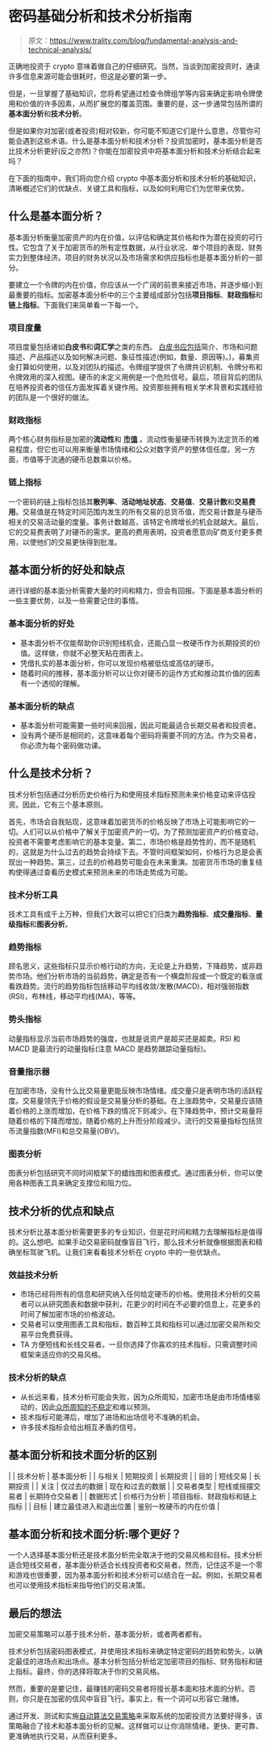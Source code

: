 # 密码基础分析和技术分析指南

> 原文：<https://www.trality.com/blog/fundamental-analysis-and-technical-analysis/>

正确地投资于 crypto 意味着做自己的仔细研究。当然，当谈到加密投资时，通读许多信息来源可能会很耗时，但这是必要的第一步。

但是，一旦掌握了基础知识，您将希望通过检查令牌组学等内容来确定影响令牌使用和价值的许多因素，从而扩展您的覆盖范围。重要的是，这一步通常包括所谓的**基本面分析**和**技术分析**。

但是如果你对加密(或者投资)相对较新，你可能不知道它们是什么意思，尽管你可能会遇到这些术语。什么是基本面分析和技术分析？投资加密时，基本面分析是否比技术分析更好(反之亦然)？你能在加密投资中将基本面分析和技术分析结合起来吗？

在下面的指南中，我们将向您介绍 crypto 中基本面分析和技术分析的基础知识，清晰概述它们的优缺点、关键工具和指标，以及如何利用它们为您带来优势。

## 什么是基本面分析？

基本面分析衡量加密资产的内在价值，以评估和确定其价格和作为潜在投资的可行性。它包含了关于加密货币的所有定性数据，从行业状况、单个项目的表现、财务实力到整体经济。项目的财务状况以及市场需求和供应指标也是基本面分析的一部分。

要建立一个令牌的内在价值，你应该从一个广阔的前景来接近市场，并逐步缩小到最重要的指标。加密基本面分析中的三个主要组成部分包括**项目指标**、**财政指标**和**链上指标**。下面我们来简单看一下每一个。

### 项目度量

项目度量包括诸如**白皮书**和**词汇学**之类的东西。 [白皮书应包括](https://cointelegraph.com/ico-101/what-is-a-white-paper-and-how-to-write-it%20)简介、市场和问题描述、产品描述以及如何解决问题、象征性描述(例如，数量、原因等)。)，募集资金打算如何使用，以及对团队的描述。令牌组学提供了令牌共识机制、令牌分布和令牌效用的深入视图。硬币的未定义用例是一个危险信号。最后，项目背后的团队在培养投资者的信任方面发挥着关键作用。投资那些拥有相关学术背景和实践经验的团队是一个很好的做法。

### 财政指标

两个核心财务指标是加密的**流动性**和 [**市值**](/blog/what-does-market-cap-mean-in-crypto) 。流动性衡量硬币转换为法定货币的难易程度，但它也可以用来衡量市场情绪和公众对数字资产的整体信任度。另一方面，市值等于流通的硬币总数乘以价格。

### 链上指标

一个密码的链上指标包括其**散列率**、**活动地址状态**、**交易值**、**交易计数**和**交易费用**。交易值是在特定时间范围内发生的所有交易的总货币值，而交易计数是与硬币相关的交易活动量的度量。事务计数越高，该特定令牌增长的机会就越大。最后，它的交易费表明了对硬币的需求。更高的费用表明，投资者愿意向矿商支付更多费用，以使他们的交易更快得到批准。

## 基本面分析的好处和缺点

进行详细的基本面分析需要大量的时间和精力，但会有回报。下面是基本面分析的一些主要优势，以及一些需要记住的事情。

### 基本面分析的好处

*   基本面分析不仅能帮助你识别短线机会，还能凸显一枚硬币作为长期投资的价值。这样做，你就不必整天粘在图表上。
*   凭借扎实的基本面分析，你可以发现价格被低估或高估的硬币。
*   随着时间的推移，基本面分析可以让你对硬币的运作方式和推动其价值的因素有一个透彻的理解。

### 基本面分析的缺点

*   基本面分析可能需要一些时间来回报，因此可能最适合长期交易者和投资者。
*   没有两个硬币是相同的，这意味着每个密码将需要不同的方法。作为交易者，你必须为每个密码做功课。

## 什么是技术分析？

技术分析包括通过分析历史价格行为和使用技术指标预测未来价格变动来评估投资。因此，它有三个基本原则。

首先，市场会自我贴现，这意味着加密货币的价格反映了市场上可能影响它的一切。人们可以从价格中了解关于加密资产的一切。为了预测加密资产的价格变动，投资者不需要考虑影响它的基本变量。第二，市场价格是趋势性的，而不是随机的，这就是为什么过去的趋势会持续下去。不管时间框架如何，价格行为总是会表现出一种趋势。第三，过去的价格趋势可能会在未来重演。加密货币市场的重复结构使得通过查看历史模式来预测未来的市场走势成为可能。

### 技术分析工具

技术工具有成千上万种，但我们大致可以把它们归类为**趋势指标**、**成交量指标**、**量级指标**和**图表分析**。

### 趋势指标

顾名思义，这些指标只显示价格行动的方向，无论是上升趋势，下降趋势，或非趋势市场。他们分析市场的当前趋势，确定是否有一个横盘阶段或一个既定的看涨或看跌趋势。流行的趋势指标包括移动平均线收敛/发散(MACD)，相对强弱指数(RSI)，布林线，移动平均线(MA)，等等。

### 势头指标

动量指标显示当前市场趋势的强度，也就是说资产是超买还是超卖。RSI 和 MACD 是最流行的动量指标(注意 MACD 是趋势跟踪动量指标)。

### 音量指示器

在加密市场，没有什么比交易量更能反映市场情绪。成交量只是表明市场的活跃程度。交易量领先于价格的假设是交易量分析的基础。在上涨趋势中，交易量应该随着价格的上涨而增加，在价格下跌的情况下则减少。在下降趋势中，预计交易量将随着价格的下降而增加，随着价格的上升而分阶段减少。流行的交易量指标包括货币流量指数(MFI)和总交易量(OBV)。

### 图表分析

图表分析包括研究不同时间框架下的蜡烛图和图表模式。通过图表分析，你可以使用各种图表工具来确定支撑位和阻力位。

## 技术分析的优点和缺点

技术分析比基本面分析需要更多的专业知识，但是花时间和精力去理解指标是值得的。这么想吧。如果手动交易密码就像盲目飞行，那么技术分析就像根据图表和精确坐标驾驶飞机。让我们来看看技术分析在 crypto 中的一些优缺点。

### 效益技术分析

*   市场已经将所有的信息和研究纳入任何给定硬币的价格。使用技术分析的交易者可以从研究图表和数据中获利，花更少的时间在不必要的信息上，花更多的时间了解加密市场的价格波动。
*   交易者可以使用图表工具和指标，数百种工具和指标可以通过加密交易所和交易平台免费获得。
*   TA 方便短线和长线交易者。一旦你选择了你喜欢的技术指标，只需调整时间框架来适应你的交易风格。

### 技术分析的缺点

*   从长远来看，技术分析可能会失败，因为众所周知，加密市场是由市场情绪驱动的，因此[众所周知的不稳定](/blog/staying-disciplined)和难以预测。
*   技术指标可能滞后，增加了进场和出场信号不准确的机会。
*   许多技术指标会给出相互矛盾的信号。

## 基本面分析和技术面分析的区别

<colgroup><col width="185"><col width="211"><col width="220"></colgroup>
| 
 | 技术分析 | 基本面分析 |
| 与相关 | 短期投资 | 长期投资 |
| 目的 | 短线交易 | 长期投资 |
| 关注 | 仅过去的数据 | 现在和过去的数据 |
| 交易者类型 | 短线或摇摆交易者 | 长期持仓交易者 |
| 数据形式 | 价格行为分析 | 项目指标、财政指标和链上指标 |
| 目标 | 建立最佳进入和退出位置 | 鉴别一枚硬币的内在价值 |

## 基本面分析和技术面分析:哪个更好？

一个人选择基本面分析还是技术面分析完全取决于他的交易风格和目标。技术分析适合短线交易者，基本面分析适合长线投资者和交易者。然而，记住这不是一个零和游戏也很重要，因为基本面分析和技术分析可以结合在一起。例如，长期交易者也可以使用技术指标来指导他们的交易决策。

## 最后的想法

加密交易策略可以基于技术分析，基本面分析，或者两者都有。

技术分析包括密码图表模式，并使用技术指标来确定特定密码的趋势和势头，以确定最佳的进场点和出场点。基本分析包括分析给定加密项目的指标、财务指标和链上指标。最终，你的选择将取决于你的交易风格。

然而，重要的是要记住，最赚钱的密码交易者将擅长基本面和技术面的分析。否则，你只是在加密的信风中盲目飞行。事实上，有一个词可以形容它:赌博。

通过开发、测试和实施[自动算法交易策略](/blog/automated-crypto-trading)来采取系统的加密投资方法要好得多，该策略融合了技术和基本面分析的见解。这样做可以让你消除情绪，更快、更可靠、更准确地执行交易，从而获利更多。